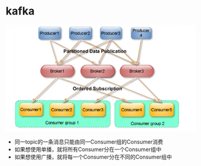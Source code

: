 # kafka

![binaryTree](../image/1122015-20170525120743700-472655419.png)

- 同一topic的一条消息只能由同一Consumer组的Consumer消费
- 如果想使用单播，就将所有Consumer分在一个Consumer组中
- 如果想使用广播，就将每一个Consumer分在不同的Consumer组中